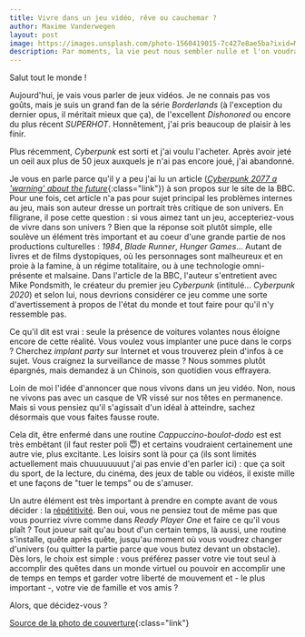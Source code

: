 ```yaml
---
title: Vivre dans un jeu vidéo, rêve ou cauchemar ?
author: Maxime Vanderwegen
layout: post
image: https://images.unsplash.com/photo-1560419015-7c427e8ae5ba?ixid=MXwxMjA3fDB8MHxwaG90by1wYWdlfHx8fGVufDB8fHw%3D&ixlib=rb-1.2.1&auto=format&fit=crop&w=1350&q=80
description: Par moments, la vie peut nous sembler nulle et l'on voudrait du changement. Certains peuvent alors penser qu'il serait sympa de pouvoir vivre dans un jeu vidéo. Mais est-ce vraiment la panacée ?
---
```


Salut tout le monde !

Aujourd'hui, je vais vous parler de jeux vidéos. Je ne connais pas vos goûts, mais je suis un grand fan de la série _Borderlands_ (à l'exception du dernier opus, il méritait mieux que ça), de l'excellent _Dishonored_ ou encore du plus récent _SUPERHOT_. Honnêtement, j'ai pris beaucoup de plaisir à les finir.

Plus récemment, _Cyberpunk_ est sorti et j'ai voulu l'acheter. Après avoir jeté un oeil aux plus de 50 jeux auxquels je n'ai pas encore joué, j'ai abandonné.

Je vous en parle parce qu'il y a peu j'ai lu un article ([_Cyberpunk 2077 a 'warning' about the future_](https://www.bbc.com/news/newsbeat-55247702){:class="link"}) à son propos sur le site de la BBC. Pour une fois, cet article n'a pas pour sujet principal les problèmes internes au jeu, mais son auteur dresse un portrait très critique de son univers. En filigrane, il pose cette question : si vous aimez tant un jeu, accepteriez-vous de vivre dans son univers ? Bien que la réponse soit plutôt simple, elle soulève un élément très important et au coeur d'une grande partie de nos productions culturelles : _1984_, _Blade Runner_, _Hunger Games_... Autant de livres et de films dystopiques, où les personnages sont malheureux et en proie à la famine, à un régime totalitaire, ou à une technologie omni-présente et malsaine. Dans l'article de la BBC, l'auteur s'entretient avec Mike Pondsmith, le créateur du premier jeu _Cyberpunk_ (intitulé... _Cyberpunk 2020_) et selon lui, nous devrions considérer ce jeu comme une sorte d'avertissement à propos de l'état du monde et tout faire pour qu'il n'y ressemble pas.

Ce qu'il dit est vrai : seule la présence de voitures volantes nous éloigne encore de cette réalité. Vous voulez vous implanter une puce dans le corps ? Cherchez _implant party_ sur Internet et vous trouverez plein d'infos à ce sujet. Vous craignez la surveillance de masse ? Nous sommes plutôt épargnés, mais demandez à un Chinois, son quotidien vous effrayera.

Loin de moi l'idée d'annoncer que nous vivons dans un jeu vidéo. Non, nous ne vivons pas avec un casque de VR vissé sur nos têtes en permanence. Mais si vous pensiez qu'il s'agissait d'un idéal à atteindre, sachez désormais que vous faites fausse route.

Cela dit, être enfermé dans une routine _Cappuccino-boulot-dodo_ est est très embêtant (il faut rester poli :innocent:) et certains voudraient certainement une autre vie, plus excitante. Les loisirs sont là pour ça (ils sont limités actuellement mais chuuuuuuuut j'ai pas envie d'en parler ici) : que ça soit du sport, de la lecture, du cinéma, des jeux de table ou vidéos, il existe mille et une façons de "tuer le temps" ou de s'amuser.

Un autre élément est très important à prendre en compte avant de vous décider : la <u>répétitivité</u>. Ben oui, vous ne pensiez tout de même pas que vous pourriez vivre comme dans _Ready Player One_ et faire ce qu'il vous plaît ? Tout joueur sait qu'au bout d'un certain temps, là aussi, une routine s'installe, quête après quête, jusqu'au moment où vous voudrez changer d'univers (ou quitter la partie parce que vous butez devant un obstacle). Dès lors, le choix est simple : vous préférez passer votre vie tout seul à accomplir des quêtes dans un monde virtuel ou pouvoir en accomplir une de temps en temps et garder votre liberté de mouvement et - le plus important -, votre vie de famille et vos amis ?

Alors, que décidez-vous ?

[Source de la photo de couverture](https://unsplash.com/photos/6ou8gWpS9ns){:class="link"}
